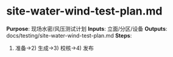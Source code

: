 # site-water-wind-test-plan.md

**Purpose**: 现场水密/风压测试计划
**Inputs**: 立面/分区/设备
**Outputs**: docs/testing/site-water-wind-test-plan.md
**Steps**:

1. 准备→2) 生成→3) 校核→4) 发布
